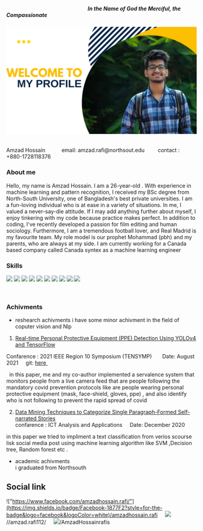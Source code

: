##### &nbsp; &nbsp; &nbsp; &nbsp; &nbsp; &nbsp; &nbsp; &nbsp; &nbsp; &nbsp; &nbsp; &nbsp; &nbsp; &nbsp; &nbsp; &nbsp; &nbsp; &nbsp; &nbsp; &nbsp; &nbsp; &nbsp; &nbsp; &nbsp; &nbsp; &nbsp; &nbsp; &nbsp; &nbsp; &nbsp; &nbsp; &nbsp; &nbsp;In the Name of God the Merciful, the Compassionate 
<p><img src="https://github.com/AmzadHossainrafis/git_profile/blob/main/Black%20%26%20Yellow%20Digital%20Marketing%20Facebook%20Cover.png"\></p><br>
Amzad Hossain &nbsp; &nbsp; &nbsp;  &nbsp;  &nbsp; email: amzad.rafi@northsout.edu &nbsp; &nbsp;  &nbsp;  &nbsp; contact : +880-1728118376

### About me 

<p>Hello, my name is Amzad Hossain. I am a 26-year-old . With experience in machine learning and pattern recognition, I received my BSc degree from North-South University, one of Bangladesh's best private universities. I am a fun-loving individual who is at ease in a variety of situations. In me, I valued a never-say-die attitude. If I may add anything further about myself, I enjoy tinkering with my code because practice makes perfect. In addition to coding, I've recently developed a passion for film editing and human sociology. Furthermore, I am a tremendous football lover, and Real Madrid is my favourite team. My role model is our prophet Mohammad (pbh) and my parents, who are always at my side. I am currently working for a Canada based company called Canada syntex as a machine learning engineer </p>

### Skills 
![](https://img.shields.io/badge/C-00599C?style=for-the-badge&logo=c&logoColor=white)
![](https://img.shields.io/badge/Python-3776AB?style=for-the-badge&logo=python&logoColor=white)
![](https://img.shields.io/badge/TensorFlow-FF6F00?style=for-the-badge&logo=tensorflow&logoColor=white)
![](https://img.shields.io/badge/PyTorch-EE4C2C?style=for-the-badge&logo=PyTorch&logoColor=white)
![](https://img.shields.io/badge/Numpy-777BB4?style=for-the-badge&logo=numpy&logoColor=white)
![](https://img.shields.io/badge/Pandas-2C2D72?style=for-the-badge&logo=pandas&logoColor=white)
![](https://img.shields.io/badge/Flask-000000?style=for-the-badge&logo=flask&logoColor=white)
![](https://img.shields.io/badge/Heroku-430098?style=for-the-badge&logo=heroku&logoColor=white)
![](https://img.shields.io/badge/GIT-E44C30?style=for-the-badge&logo=git&logoColor=white)
![](	https://img.shields.io/badge/powershell-5391FE?style=for-the-badge&logo=powershell&logoColor=white)

<br>



### Achivments 


* reshearch achivments 
i have some minor achivment in the field of coputer vision and Nlp 

1. [Real-time Personal Protective Equipment (PPE) Detection Using YOLOv4 and TensorFlow](https://ieeexplore.ieee.org/document/9550808)

Confarence : 2021 IEEE Region 10 Symposium (TENSYMP) &nbsp; &nbsp; &nbsp;  Date: August 2021 &nbsp; &nbsp; git: [ here ](https://github.com/AmzadHossainrafis/Personal-Protective-Gear-Surveillance-System) &nbsp; &nbsp; 

 &nbsp; in this paper, me and my co-author implemented a servalence system that monitors people from a live camera feed that are people following the mandatory covid prevention   protocols like are people wearing personal protective equipment (mask, face-shield, gloves, ppe) , and also identify who is not following to prevent the rapid spread   of covid 
 
 2. [ Data Mining Techniques to Categorize Single Paragraph-Formed Self-narrated Stories](https://link.springer.com/chapter/10.1007/978-981-15-8354-4_70)
 <br> confarence : ICT Analysis and Applications &nbsp; &nbsp; Date: December 2020  &nbsp; &nbsp;
 
  in this paper we tried to impliment a text classification from verios scourse lisk social media post using machine learning algorithm like SVM ,Decision tree, Random forest etc .







* academic achivments &nbsp; <br>
i graduated from Northsouth 

## Social link
!["https://www.facebook.com/amzadhossain.rafi/"](https://img.shields.io/badge/Facebook-1877F2?style=for-the-badge&logo=facebook&logoColor=white)/amzadhossain.rafi &nbsp; &nbsp; ![](https://img.shields.io/badge/Instagram-E4405F?style=for-the-badge&logo=instagram&logoColor=white)//amzad.rafi112/ &nbsp; &nbsp;
![](https://img.shields.io/badge/GitHub-100000?style=for-the-badge&logo=github&logoColor=white)/AmzadHossainrafis
